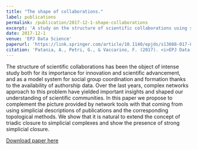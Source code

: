 ```yaml
---
title: "The shape of collaborations."
label: publications
permalink: /publication/2017-12-1-shape-collaborations
excerpt: 'A study on the structure of scientific collaborations using simplicial descriptions of publications. We extend the concept of triadic closure to simplicial complexes and introduce a new way of dealing with large simplex sizes when computing homology. '
date: 2017-12-1
venue: 'EPJ Data Science'
paperurl: 'https://link.springer.com/article/10.1140/epjds/s13688-017-0114-8'
citation: 'Patania, A., Petri, G., & Vaccarino, F. (2017). <i>EPJ Data Science</i>. 6(1), 18.'
---
```

The structure of scientific collaborations has been the object of intense study both for its importance for innovation and scientific advancement, and as a model system for social group coordination and formation thanks to the availability of authorship data. Over the last years, complex networks approach to this problem have yielded important insights and shaped our understanding of scientific communities. In this paper we propose to complement the picture provided by network tools with that coming from using simplicial descriptions of publications and the corresponding topological methods. We show that it is natural to extend the concept of triadic closure to simplicial complexes and show the presence of strong simplicial closure. 

[Download paper here](https://link.springer.com/article/10.1140/epjds/s13688-017-0114-8)

